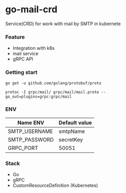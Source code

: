 # go-mail-crd
Service(CRD) for work with mail by SMTP in kubernete

### Feature

- Integration with k8s
- mail service
- gRPC API

### Getting start

```
go get -u github.com/golang/protobuf/proto

protoc -I grpc/mail/ grpc/mail/mail.proto --go_out=plugins=grpc:grpc/mail
```

### ENV

| Name ENV              | Default value             |
|-----------------------|---------------------------|
| SMTP_USERNAME         | smtpName                  |
| SMTP_PASSWORD         | secretKey                 |
| GRPC_PORT             | 50051                     |

### Stack

- Go
- gRPC
- CustomResourceDefinition (Kubernetes)
